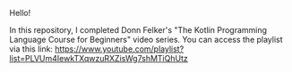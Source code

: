 Hello!

In this repository, I completed Donn Felker's "The Kotlin Programming Language Course for Beginners" video series.
You can access the playlist via this link: https://www.youtube.com/playlist?list=PLVUm4IewkTXqwzuRXZisWg7shMTiQhUtz
